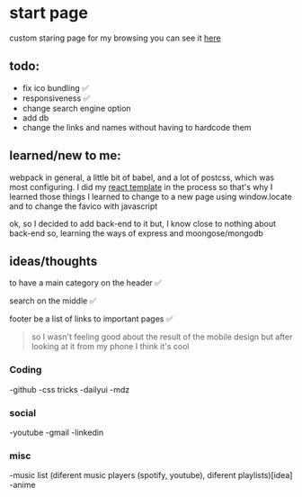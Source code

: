 # start page

custom staring page for my browsing 
you can see it [here](https://brtkev.github.io/start-page/)

## todo:
- fix ico bundling ✅
- responsiveness ✅
- change search engine option
- add db
- change the links and names without having to hardcode them

## learned/new to me:
webpack in general, a little bit of babel, and a lot of postcss, which was most configuring.
I did my [react template](https://github.com/brtkev/react-light-template) in the process so that's why I learned those things
I learned to change to a new page using window.locate and to change the favico with javascript

ok, so I decided to add back-end to it but, I know close to nothing about back-end so,  learning the ways of express and moongose/mongodb

## ideas/thoughts

to have a main category on the header ✅

search on the middle ✅

footer be a list of links to important pages ✅

>so I wasn't feeling good about the result of the mobile design but after looking at it from my phone I think it's cool

### Coding
-github
-css tricks
-dailyui
-mdz

### social
-youtube
-gmail
-linkedin

### misc
-music list (diferent music players (spotify, youtube), diferent playlists)[idea]
-anime


